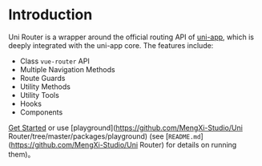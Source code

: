 # Introduction

Uni Router is a wrapper around the official routing API of [uni-app](https://uniapp.dcloud.net.cn/), which is deeply integrated with the uni-app core. The features include:

- Class `vue-router` API
- Multiple Navigation Methods
- Route Guards
- Utility Methods
- Utility Tools
- Hooks
- Components

[Get Started](./guide/) or use [playground](https://github.com/MengXi-Studio/Uni Router/tree/master/packages/playground) (see [`README.md`](https://github.com/MengXi-Studio/Uni Router) for details on running them)。
